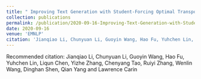 ```yaml
---
title: " Improving Text Generation with Student-Forcing Optimal Transport."
collection: publications
permalink: /publication/2020-09-16-Improving-Text-Generation-with-Student-Forcing-Optimal-Transport
date: 2020-09-16
venue: 'EMNLP'
citation: 'Jianqiao Li, Chunyuan Li, Guoyin Wang, Hao Fu, Yuhchen Lin, Liqun Chen, Yizhe Zhang, Chenyang Tao, Ruiyi Zhang, Wenlin Wang, Dinghan Shen, Qian Yang and Lawrence Carin'
---
```


Recommended citation: Jianqiao Li, Chunyuan Li, Guoyin Wang, Hao Fu, Yuhchen Lin, Liqun Chen, Yizhe Zhang, Chenyang Tao, Ruiyi Zhang, Wenlin Wang, Dinghan Shen, Qian Yang and Lawrence Carin